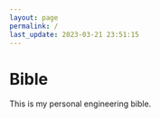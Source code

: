 ```yaml
---
layout: page
permalink: /
last_update: 2023-03-21 23:51:15
---
```


# Bible

 This is my personal engineering bible.

